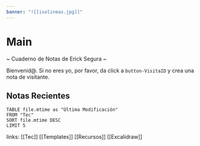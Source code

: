 ```yaml
---
banner: "![[isolineas.jpg]]"
---
```


# Main
~ Cuaderno de Notas de Erick Segura ~

Bienvenid@. 
Si no eres yo, por favor, da click a `button-VisitaID` y crea una nota de visitante.

## Notas Recientes
```dataview
TABLE file.mtime as "Última Modificación"
FROM "Tec"
SORT file.mtime DESC
LIMIT 5
```


links: [[Tec]] [[Templates]] [[Recursos]] [[Excalidraw]]
